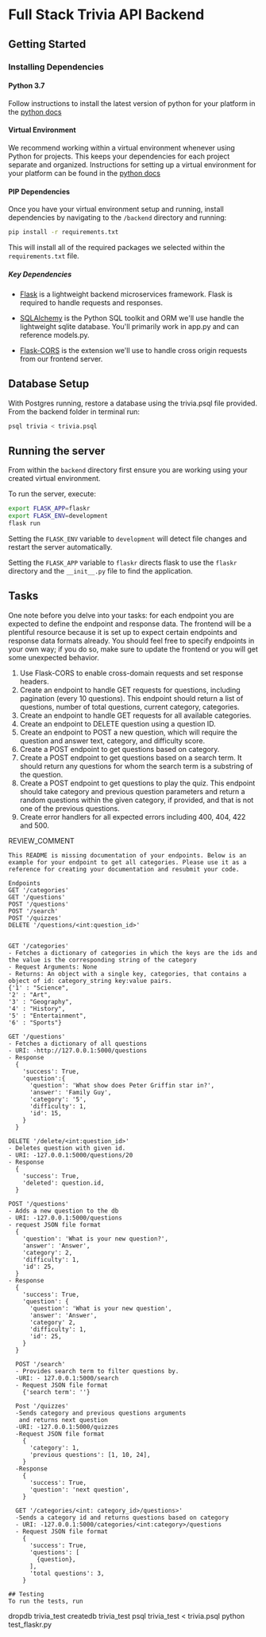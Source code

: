 # Full Stack Trivia API Backend

## Getting Started

### Installing Dependencies

#### Python 3.7

Follow instructions to install the latest version of python for your platform in the [python docs](https://docs.python.org/3/using/unix.html#getting-and-installing-the-latest-version-of-python)

#### Virtual Environment

We recommend working within a virtual environment whenever using Python for projects. This keeps your dependencies for each project separate and organized. Instructions for setting up a virtual environment for your platform can be found in the [python docs](https://packaging.python.org/guides/installing-using-pip-and-virtual-environments/)

#### PIP Dependencies

Once you have your virtual environment setup and running, install dependencies by navigating to the `/backend` directory and running:

```bash
pip install -r requirements.txt
```

This will install all of the required packages we selected within the `requirements.txt` file.

##### Key Dependencies

- [Flask](http://flask.pocoo.org/)  is a lightweight backend microservices framework. Flask is required to handle requests and responses.

- [SQLAlchemy](https://www.sqlalchemy.org/) is the Python SQL toolkit and ORM we'll use handle the lightweight sqlite database. You'll primarily work in app.py and can reference models.py.

- [Flask-CORS](https://flask-cors.readthedocs.io/en/latest/#) is the extension we'll use to handle cross origin requests from our frontend server.

## Database Setup
With Postgres running, restore a database using the trivia.psql file provided. From the backend folder in terminal run:
```bash
psql trivia < trivia.psql
```

## Running the server

From within the `backend` directory first ensure you are working using your created virtual environment.

To run the server, execute:

```bash
export FLASK_APP=flaskr
export FLASK_ENV=development
flask run
```

Setting the `FLASK_ENV` variable to `development` will detect file changes and restart the server automatically.

Setting the `FLASK_APP` variable to `flaskr` directs flask to use the `flaskr` directory and the `__init__.py` file to find the application.

## Tasks

One note before you delve into your tasks: for each endpoint you are expected to define the endpoint and response data. The frontend will be a plentiful resource because it is set up to expect certain endpoints and response data formats already. You should feel free to specify endpoints in your own way; if you do so, make sure to update the frontend or you will get some unexpected behavior.

1. Use Flask-CORS to enable cross-domain requests and set response headers.
2. Create an endpoint to handle GET requests for questions, including pagination (every 10 questions). This endpoint should return a list of questions, number of total questions, current category, categories.
3. Create an endpoint to handle GET requests for all available categories.
4. Create an endpoint to DELETE question using a question ID.
5. Create an endpoint to POST a new question, which will require the question and answer text, category, and difficulty score.
6. Create a POST endpoint to get questions based on category.
7. Create a POST endpoint to get questions based on a search term. It should return any questions for whom the search term is a substring of the question.
8. Create a POST endpoint to get questions to play the quiz. This endpoint should take category and previous question parameters and return a random questions within the given category, if provided, and that is not one of the previous questions.
9. Create error handlers for all expected errors including 400, 404, 422 and 500.

REVIEW_COMMENT
```
This README is missing documentation of your endpoints. Below is an example for your endpoint to get all categories. Please use it as a reference for creating your documentation and resubmit your code.

Endpoints
GET '/categories'
GET '/questions'
POST '/questions'
POST '/search'
POST '/quizzes'
DELETE '/questions/<int:question_id>'


GET '/categories'
- Fetches a dictionary of categories in which the keys are the ids and the value is the corresponding string of the category
- Request Arguments: None
- Returns: An object with a single key, categories, that contains a object of id: category_string key:value pairs.
{'1' : "Science",
'2' : "Art",
'3' : "Geography",
'4' : "History",
'5' : "Entertainment",
'6' : "Sports"}

GET '/questions'
- Fetches a dictionary of all questions
- URI: -http://127.0.0.1:5000/questions
- Response
  {
    'success': True,
    'question':{
      'question': 'What show does Peter Griffin star in?',
      'answer': 'Family Guy',
      'category': '5',
      'difficulty': 1,
      'id': 15,
    }
  }

DELETE '/delete/<int:question_id>'
- Deletes question with given id.
- URI: -127.0.0.1:5000/questions/20
- Response
  {
    'success': True,
    'deleted': question.id,
  }

POST '/questions'
- Adds a new question to the db
- URI: -127.0.0.1:5000/questions
- request JSON file format
  {
    'question': 'What is your new question?',
    'answer': 'Answer',
    'category': 2,
    'difficulty': 1,
    'id': 25,
  }
- Response
  {
    'success': True,
    'question': {
      'question': 'What is your new question',
      'answer': 'Answer',
      'category' 2,
      'difficulty': 1,
      'id': 25,
    }
  }

  POST '/search'
  - Provides search term to filter questions by.
  -URI: - 127.0.0.1:5000/search
  - Request JSON file format
    {'search term': ''}

  Post '/quizzes'
  -Sends category and previous questions arguments
   and returns next question
  -URI: -127.0.0.1:5000/quizzes
  -Request JSON file format
    {
      'category': 1,
      'previous questions': [1, 10, 24],  
    }
  -Response
    {
      'success': True,
      'question': 'next question',
    }

  GET '/categories/<int: category_id>/questions>'
  -Sends a category id and returns questions based on category
  - URI: -127.0.0.1:5000/categories/<int:category>/questions
  - Request JSON file format
    {
      'success': True,
      'questions': [
        {question},
      ],
      'total questions': 3,
    }

## Testing
To run the tests, run
```
dropdb trivia_test
createdb trivia_test
psql trivia_test < trivia.psql
python test_flaskr.py
```
